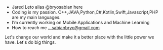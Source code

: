 - Jared Leto alias @bryosabian here
- Coding is my passion. C++,JAVA,Python,C#,Kotlin,Swift,Javascript,PHP are my main languages.
- I’m currently working on Mobile Applications and Machine Learning
- How to reach me ...sabianbryo@gmail.com


Let's change our world and make it a better place with the little power we have. Let's do big things.

